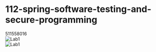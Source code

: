 # 112-spring-software-testing-and-secure-programming  
511558016  
![Lab1](https://github.com/agtfsfhgsdf/112-spring-software-testing-and-secure-programming/actions/workflows/lab1.yml/badge.svg)  
![Lab1](https://github.com/agtfsfhgsdf/112-spring-software-testing-and-secure-programming/actions/workflows/PR.yml/badge.svg)

